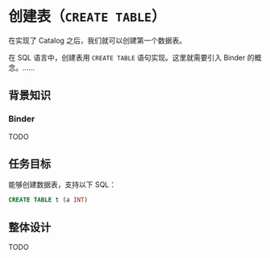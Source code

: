 # 创建表（`CREATE TABLE`）

在实现了 Catalog 之后，我们就可以创建第一个数据表。

在 SQL 语言中，创建表用 `CREATE TABLE` 语句实现。这里就需要引入 Binder 的概念。……

<!-- toc -->

## 背景知识

### Binder

TODO

## 任务目标

能够创建数据表，支持以下 SQL：

```sql
CREATE TABLE t (a INT)
```

## 整体设计

TODO
